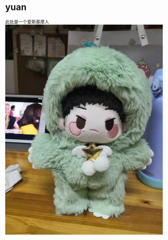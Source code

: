 # yuan
此处是一个爱斯基摩人
![image](https://github.com/mmszhezhi/yuan/blob/master/static/%E7%88%B1%E6%96%AF%E5%9F%BA%E6%91%A9%E4%BA%BA.jpg)
